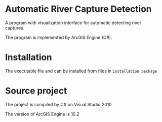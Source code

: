 # Automatic River Capture Detection

A program with visualization interface for automatic detecting river captures.

The program is implemented by ArcGIS Engine (C#).

# Installation

The executable file and can be installed from files in `installation package`

# Source project

The project is compiled by C# on Visual Studio 2010

The version of ArcGIS Engine is 10.2
